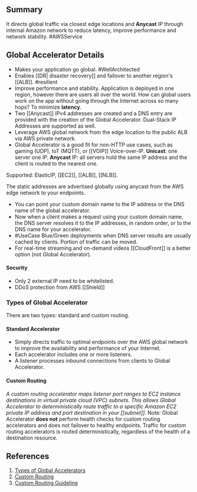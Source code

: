 ## Summary
It directs global traffic via closest edge locations and **Anycast** IP through internal Amazon network to reduce latency, improve performance and network stability.  #AWSService 
## Global Accelerator Details
- Makes your application go global. #WellArchitected 
- Enables [[DR| disaster recovery]] and failover to another region's [[ALB]]. #resilient  
- Improve performance and stability. Application is deployed in one region, however there are users all over the world. How can global users work on the app without going through the Internet across so many hops? To minimize **latency**.
- Two [[Anycast]] IPv4 addresses are created and a DNS entry are provided with the creation of the Global Accelerator. Dual-Stack IP Addresses are supported as well.
- Leverage AWS global network from the edge location to the public ALB via AWS private network. 
- Global Accelerator is a good fit for non-HTTP use cases, such as gaming (UDP), IoT (MQTT), or [[VOIP]] Voice-over-IP.
**Unicast**: one server one IP.
**Anycast** IP: all servers hold the same IP address and the client is routed to the nearest one.

Supported: ElasticIP, [[EC2]], [[ALB]], [[NLB]].

The static addresses are advertised globally using anycast from the AWS edge network to your endpoints.
- You can point your custom domain name to the IP address or the DNS name of the global accelerator.
- Now when a client makes a request using your custom domain name, the DNS server resolves it to the IP addresses, in random order, or to the DNS name for your accelerator.
- #UseCase Blue/Green deployments when DNS server results are usually cached by clients. Portion of traffic can be moved.
- For real-time streaming and on-demand videos [[CloudFront]] is a better option (not Global Accelerator).

#### Security
- Only 2 external IP need to be whitelisted.
- DDoS protection from AWS [[Shield]]
### Types of Global Accelerator
There are two types: standard and custom routing.
#### Standard Accelerator
- Simply directs traffic to optimal endpoints over the AWS global network to improve the availability and performance of your Internet.
- Each accelerator includes one or more listeners. 
- A listener processes inbound connections from clients to Global Accelerator.
#### Custom Routing
*A custom routing accelerator maps listener port ranges to EC2 instance destinations in virtual private cloud (VPC) subnets. This allows Global Accelerator to deterministically route traffic to a specific Amazon EC2 private IP address and port destination in your [[subnet]].*
Note: Global Accelerator **does not** perform health checks for custom routing accelerators and does not failover to healthy endpoints. Traffic for custom routing accelerators is routed deterministically, regardless of the health of a destination resource.
## References

1. [Types of Global Accelerators](https://docs.aws.amazon.com/global-accelerator/latest/dg/introduction-accelerator-types.html)
2. [Custom Routing](https://docs.aws.amazon.com/global-accelerator/latest/dg/about-custom-routing-how-it-works.html)
3. [Custom Routing Guideline](https://docs.aws.amazon.com/global-accelerator/latest/dg/about-custom-routing-guidelines.html)